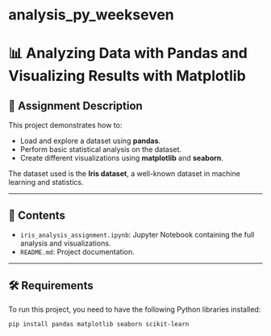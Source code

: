 ﻿# analysis_py_weekseven
# 📊 Analyzing Data with Pandas and Visualizing Results with Matplotlib

## 📌 Assignment Description
This project demonstrates how to:
- Load and explore a dataset using **pandas**.
- Perform basic statistical analysis on the dataset.
- Create different visualizations using **matplotlib** and **seaborn**.

The dataset used is the **Iris dataset**, a well-known dataset in machine learning and statistics.

---

## 📂 Contents
- `iris_analysis_assignment.ipynb`: Jupyter Notebook containing the full analysis and visualizations.
- `README.md`: Project documentation.

---

## 🛠️ Requirements
To run this project, you need to have the following Python libraries installed:

```bash
pip install pandas matplotlib seaborn scikit-learn

